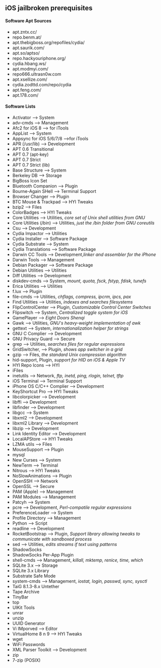 ## iOS jailbroken prerequisites

#### Software Apt Sources

* apt.zntx.cc/
* repo.benm.at/
* apt.thebigboss.org/repofiles/cydia/
* apt.saurik.com/
* apt.so/aptso/
* repo.hackyouriphone.org/
* cydia.hbang.ws/
* apt.modmyi.com/
* repo666.ultrasn0w.com
* apt.xsellize.com/
* cydia.zodttd.com/repo/cydia
* apt.feng.com/
* apt.178.com/

#### Software Lists

* Activator --> System
* adv-cmds --> Management
* Afc2 for iOS 8 --> for iTools
* AppList --> System
* Appsync for iOS 5/6/7/8 -->for iTools
* APR (/usr/lib) --> Development
* APT 0.6 Transitional
* APT 0.7 (apt-key)
* APT 0.7 Strict
* APT 0.7 Strict (lib)
* Base Structure --> System
* Berkeley DB --> Storage
* BigBoss Icon Set
* Bluetooth Companion --> Plugin
* Bourne-Again SHell --> Terminal Support
* Browser Changer --> Plugin
* BTC Mouse & Trackpad --> HYI Tweaks
* bzip2 --> Files
* ColorBadges --> HYI Tweaks
* Core Utilities --> Utilities, *core set of Unix shell utilities from GNU*
* Core Utilities (/bin) --> Utilities, *just the /bin folder from GNU coreutils*
* Csu --> Development
* Cydia Impactor --> Utilities
* Cydia Installer --> Software Package
* Cydia Substrate --> System
* Cydia Translations --> Software Package
* Darwin CC Tools --> Development,*linker and assembler for the iPhone*
* Darwin Tools --> Management
* Debian Packager --> Software Package
* Debian Utilities --> Utilities
* Diff Utilities --> Development
* diskdev-cmds --> System, *mount, quota, fsck, fstyp, fdisk, tunefs*
* Erica Utilities --> Utilities
* f.lux --> Plugin
* file-cmds --> Utilities, *chflags, compress, ipcrm, ipcs, pax*
* Find Utilities --> Utilities, *indexes and searches filesystems*
* FlipControlCenter --> Plugin, *Customizable Control Center Switches*
* Flipswitch --> System, *Centralized toggle system for iOS*
* GamePlayer --> *Eight Doors Shenqi*
* Gawk --> Utilities, *GNU's heavy-weight implementation of awk*
* gettext --> System, *internationalization helper for strings*
* GNU C Complier --> Development
* GNU Privacy Guard --> Secure
* grep --> Utilities, *searches files for regular expressions*
* GridSwitcher, --> Plugin, *shows app switcher in a grid*
* gzip --> Files, *the standard Unix compression algorithm*
* hid-support, Plugin, *support for HID on iOS & Apple TV*
* HYI Repo Icons --> HYI
* iFiles
* inetutils --> Network, *ftp, inetd, ping, rlogin, telnet, tftp*
* iOS Terminal --> Terminal Support
* iPhone OS C/C++ Complier --> Development
* KeyShortcut Pro --> HYI Tweaks
* libcolorpicker --> Development
* libffi --> Development
* libfinder --> Development
* libgcc --> System
* libxml2 --> Development
* libxml2 Library --> Development
* libzip --> Development
* Link Identity Editor --> Development
* LocalAPStore --> HYI Tweaks
* LZMA utils --> Files
* MouseSupport --> Plugin
* mysql
* New Curses --> System
* NewTerm --> Terminal
* Nitrous --> HYI Tweaks
* NoSlowAnimations --> Plugin
* OpenSSH --> Network
* OpenSSL --> Secure
* PAM (Apple) --> Management
* PAM Modules --> Management
* Patcyh --> System
* pcre --> Development, *Perl-compatile regular expressions*
* PreferenceLoader --> System
* Profile Directory --> Management
* Python --> Script
* readline --> Development
* RocketBootstrap --> Plugin, *Support library allowing tweaks to communicate with sandboxed process*
* sed --> Utilities, *edits streams if text using patterns*
* ShadowSocks
* ShadowSocks Per-App Plugin
* shell-cmds --> Management, *killall, mktemp, renice, time, which*
* SQLite 3.x --> Storage
* SQLite 3.x Library
* Substrate Safe Mode
* system-cmds --> Management, *iostat, login, passwd, sync, sysctl*
* TaiG 8.1.3-8.x Untether
* Tape Archive
* TinyBar
* top
* UIKit Tools
* unrar
* unzip
* UUID Generator
* Vi IMporved --> Editor
* VirtualHome 8 n 9 --> HYI Tweaks
* wget
* WiFi Passwords
* XML Parser Toolkit --> Development
* zip
* 7-zip (POSIX)
